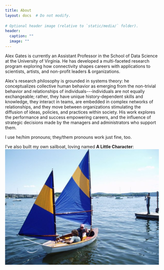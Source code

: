 ```yaml
---
title: About
layout: docs  # Do not modify.

# Optional header image (relative to `static/media/` folder).
header:
  caption: ""
  image: ""
---
```


Alex Gates is currently an Assistant Professor in the School of Data Science at the University of Virginia.  He has developed a multi-faceted research program exploring how connectivity shapes careers with applications to scientists, artists, and non-profit leaders & organizations.

Alex's research philosophy is grounded in systems theory: he conceptualizes collective human behavior as emerging from the non-trivial behavior and relationships of individuals---individuals are not equally exchangeable; rather, they have unique history-dependent skills and knowledge, they interact in teams, are embedded in complex networks of relationships, and they move between organizations stimulating the diffusion of ideas, policies, and practices within society. His work explores the performance and success empowering careers, and the influence of strategic decisions made by the managers and administrators who support them.

I use he/him pronouns; they/them pronouns work just fine, too.

I’ve also built my own sailboat, loving named **A Little Character**:
![A little character.](littlecharacter.jpg)